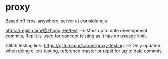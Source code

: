 # proxy

Based off cros-anywhere, server at corisidium.js 

https://replit.com/@ZhongjiHe/test --> Most up to date development commits, Replit is used for concept testing as it has no usuage limit.

Glitch testing link: https://glitch.com/~cros-proxy-testing --> Only updated when doing client testing, reference master or replit for up to date commits. 
